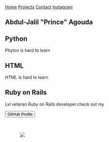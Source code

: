 <html>
<head>
<style>
$blue: #a3d5d3;

.navbar {
  overflow: hidden;
  background-color: steelblue;
  position: fixed;
  top: 0;
  width: 100%;
}

.navbar a {
  float: left;
  display: block;
  color: #f2f2f2;
  text-align: center;
  padding: 14px 16px;
  text-decoration: none;
  font-size: 17px;
}

.navbar a:hover {
  background: #ddd;
  color: black;
}

.welcome-section {
  background-color: blue;
  font-size: 80px;
  text-align: center;
  color: white;
  height: 100vh;  
}

.project tile{
background-color: white;
color: white;
margin: 20px;
padding: 20px;
}

body {
 background-color: blue;
}

.project-tile {
   background-color: darkblue
   ;
   color: white;
   font-size: 20px;
   margin: 20px;
   padding:  20px;
}
.image{
margin: 49px ;
width:  49px ;
height: 49px ;
background-image: url("https://i.postimg.cc/MZ4dmc7J/Accra-hero-crop2-2.jpg")
}
</style>
</head>
<body>

<div class="navbar">
  <a href="#welcome-section">Home</a>
  <a href="#project">Projects</a>
  <a href="#contact">Contact</a>
  <a href="https://www.instagram.com/princeagouda/" target="_blank">Instagram</a>
</div>

<section class="welcome-section" id="welcome-section">
  <h1>Abdul-Jalil "Prince" Agouda</h1>
</section>

<section id="project">
  <div class="project-tile">
    <h2>Python</h2>
    <p>Phyton is hard to learn</p>
  </div> 

  <div class="project-tile">
    <h2>HTML</h2>
    <p>HTML is hard to learn</p>
  </div>

  <div class="project-tile">
   <h2>Ruby on Rails</h2>
    <p>Lvl veteran Ruby on Rails developer.check out my</p>
  </div>
  
 <section id="contact">
   <a href="https://github.com/princagouda02" target="_blank"><button>GitHub Profile</button></a>
  </section>
  
  <div class="image">
<img src="https://i.postimg.cc/MZ4dmc7J/Accra-hero-crop2-2.jpg"
</div>

       
                          

<script>
document.getElementsByTagName("h1")[0].style.fontSize = "80px";

</script>

</body>
</html> 
